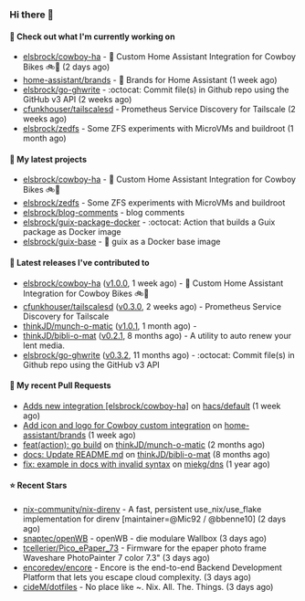 ### Hi there 👋

#### 👷 Check out what I'm currently working on

- [elsbrock/cowboy-ha](https://github.com/elsbrock/cowboy-ha) - 🤠 Custom Home Assistant Integration for Cowboy Bikes 🚲💨 (2 days ago)
- [home-assistant/brands](https://github.com/home-assistant/brands) - 🎨 Brands for Home Assistant (1 week ago)
- [elsbrock/go-ghwrite](https://github.com/elsbrock/go-ghwrite) - :octocat: Commit file(s) in Github repo using the GitHub v3 API (2 weeks ago)
- [cfunkhouser/tailscalesd](https://github.com/cfunkhouser/tailscalesd) - Prometheus Service Discovery for Tailscale (2 weeks ago)
- [elsbrock/zedfs](https://github.com/elsbrock/zedfs) - Some ZFS experiments with MicroVMs and buildroot (1 month ago)

#### 🌱 My latest projects

- [elsbrock/cowboy-ha](https://github.com/elsbrock/cowboy-ha) - 🤠 Custom Home Assistant Integration for Cowboy Bikes 🚲💨
- [elsbrock/zedfs](https://github.com/elsbrock/zedfs) - Some ZFS experiments with MicroVMs and buildroot
- [elsbrock/blog-comments](https://github.com/elsbrock/blog-comments) - blog comments
- [elsbrock/guix-package-docker](https://github.com/elsbrock/guix-package-docker) - :octocat: Action that builds a Guix package as Docker image
- [elsbrock/guix-base](https://github.com/elsbrock/guix-base) - :whale: guix as a Docker base image

#### 🔭 Latest releases I've contributed to

- [elsbrock/cowboy-ha](https://github.com/elsbrock/cowboy-ha) ([v1.0.0](https://github.com/elsbrock/cowboy-ha/releases/tag/v1.0.0), 1 week ago) - 🤠 Custom Home Assistant Integration for Cowboy Bikes 🚲💨
- [cfunkhouser/tailscalesd](https://github.com/cfunkhouser/tailscalesd) ([v0.3.0](https://github.com/cfunkhouser/tailscalesd/releases/tag/v0.3.0), 2 weeks ago) - Prometheus Service Discovery for Tailscale
- [thinkJD/munch-o-matic](https://github.com/thinkJD/munch-o-matic) ([v1.0.1](https://github.com/thinkJD/munch-o-matic/releases/tag/v1.0.1), 1 month ago) - 
- [thinkJD/bibli-o-mat](https://github.com/thinkJD/bibli-o-mat) ([v0.2.1](https://github.com/thinkJD/bibli-o-mat/releases/tag/v0.2.1), 8 months ago) - A utility to auto renew your lent media.
- [elsbrock/go-ghwrite](https://github.com/elsbrock/go-ghwrite) ([v0.3.2](https://github.com/elsbrock/go-ghwrite/releases/tag/v0.3.2), 11 months ago) - :octocat: Commit file(s) in Github repo using the GitHub v3 API

#### 🔨 My recent Pull Requests

- [Adds new integration [elsbrock/cowboy-ha]](https://github.com/hacs/default/pull/2257) on [hacs/default](https://github.com/hacs/default) (1 week ago)
- [Add icon and logo for Cowboy custom integration](https://github.com/home-assistant/brands/pull/5034) on [home-assistant/brands](https://github.com/home-assistant/brands) (1 week ago)
- [feat(action): go build](https://github.com/thinkJD/munch-o-matic/pull/8) on [thinkJD/munch-o-matic](https://github.com/thinkJD/munch-o-matic) (2 months ago)
- [docs: Update README.md](https://github.com/thinkJD/bibli-o-mat/pull/25) on [thinkJD/bibli-o-mat](https://github.com/thinkJD/bibli-o-mat) (8 months ago)
- [fix: example in docs with invalid syntax](https://github.com/miekg/dns/pull/1401) on [miekg/dns](https://github.com/miekg/dns) (1 year ago)

#### ⭐ Recent Stars

- [nix-community/nix-direnv](https://github.com/nix-community/nix-direnv) - A fast, persistent use_nix/use_flake implementation for direnv [maintainer=@Mic92 / @bbenne10]  (2 days ago)
- [snaptec/openWB](https://github.com/snaptec/openWB) - openWB - die modulare Wallbox (3 days ago)
- [tcellerier/Pico_ePaper_73](https://github.com/tcellerier/Pico_ePaper_73) - Firmware for the epaper photo frame Waveshare PhotoPainter 7 color 7.3&#34;  (3 days ago)
- [encoredev/encore](https://github.com/encoredev/encore) - Encore is the end-to-end Backend Development Platform that lets you escape cloud complexity. (3 days ago)
- [cideM/dotfiles](https://github.com/cideM/dotfiles) - No place like ~. Nix. All. The. Things. (3 days ago)
